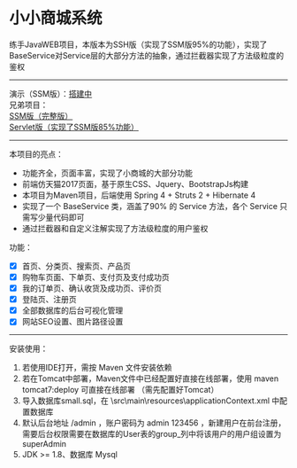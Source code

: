 # 小小商城系统

练手JavaWEB项目，本版本为SSH版（实现了SSM版95%的功能），实现了BaseService对Service层的大部分方法的抽象，通过拦截器实现了方法级粒度的鉴权

---------------------------

演示（SSM版）：[搭建中][1]  
兄弟项目：  
[SSM版（完整版）][3]  
[Servlet版（实现了SSM版85%功能）][2]  


----------------------------

本项目的亮点：

 * 功能齐全，页面丰富，实现了小商城的大部分功能
 * 前端仿天猫2017页面，基于原生CSS、Jquery、BootstrapJs构建
 * 本项目为Maven项目，后端使用 Spring 4 + Struts 2 + Hibernate 4
 * 实现了一个 BaseService 类，涵盖了90% 的 Service 方法，各个 Service 只需写少量代码即可
 * 通过拦截器和自定义注解实现了方法级粒度的用户鉴权
  

功能： 

 - [x] 首页、分类页、搜索页、产品页
 - [x] 购物车页面、下单页、支付页及支付成功页
 - [x] 我的订单页、确认收货及成功页、评价页
 - [x] 登陆页、注册页
 - [x] 全部数据库的后台可视化管理
 - [x] 网站SEO设置、图片路径设置

------------------
 
 安装使用：
 
  1. 若使用IDE打开，需按 Maven 文件安装依赖
  2. 若在Tomcat中部署，Maven文件中已经配置好直接在线部署，使用 maven tomcat7:deploy 可直接在线部署 （需先配置好Tomcat）
  3. 导入数据库small.sql，在 \src\main\resources\applicationContext.xml 中配置数据库
  4. 默认后台地址 /admin ，账户密码为 admin 123456 ，新建用户在前台注册，需要后台权限需要在数据库的User表的group_列中将该用户的用户组设置为 superAdmin
  5. JDK >= 1.8、数据库 Mysql


  [1]: http://
  [2]: https://github.com/xenv/S-mall-servlet
  [3]: https://github.com/xenv/S-mall-ssm